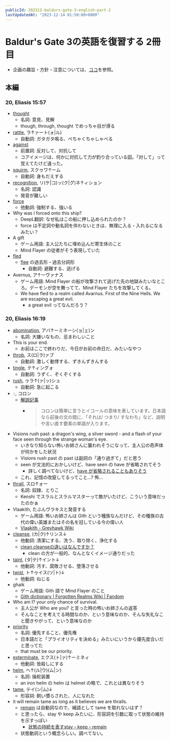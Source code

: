 ```yaml
---
publicId: 202312-baldurs-gate-3-english-part-2
lastUpdatedAt: "2023-12-14 01:50:00+0000"
---
```


# Baldur's Gate 3の英語を復習する 2冊目

- 企画の趣旨・方針・注意については、[ココ](https://kjirou.github.io/blog/articles/20231205-0001.html#%E4%BC%81%E7%94%BB%E3%81%AE%E8%B6%A3%E6%97%A8%E3%81%A8%E6%96%B9%E9%87%9D%E3%81%A8%E6%B3%A8%E6%84%8F)を参照。

## 本編

### 20, Eliasis 15:57

- [thought](https://ejje.weblio.jp/content/thought)
  - 名詞: 意見、見解
  - though, through, thought でめっちゃ目が滑る
- [rattle](https://ejje.weblio.jp/content/rattle), ラ↑ァート(ォ|ル)
  - 自動詞: ガタガタ鳴る、ぺちゃくちゃしゃべる
- [against](https://ejje.weblio.jp/content/against)
  - 前置詞: 反対して、対抗して
  - コアイメージは、何かに対抗して力が釣り合っている図。「対して」って覚えてたけど違った。
- [squirm](https://ejje.weblio.jp/content/squirm), スクゥワ↑ーム
  - 自動詞: 身もだえする
- [recognition](https://ejje.weblio.jp/content/recognition), リ(ケ|コ)ッ(ク|グ)ネ↑ィション
  - 名詞: 認識
  - 発音が難しい
- [force](https://ejje.weblio.jp/content/force)
  - 他動詞: 強制する、強いる
- Why was I forced onto this ship?
  - DeepL翻訳: なぜ私はこの船に押し込められたのか？
  - force は不定詞や動名詞を伴わないときは、無理に入る・入れるになるみたい？
- A gift
  - ゲーム用語: 主人公たちに埋め込んだ寄生体のこと
  - Mind Flayer の従者がそう表現していた
- [fled](https://ejje.weblio.jp/content/fled)
  - [flee](https://ejje.weblio.jp/content/flee) の過去形・過去分詞形
    - 自動詞: 避難する、逃げる
- Avernus, ア↑ーヴァナス
  - ゲーム用語: Mind Flayer の船が攻撃されて逃げた先の地獄みたいなところ。デーモンが空を舞ってて、Mind Flayer たちを攻撃してくる。
  - We have fled to a realm called Avarnus. First of the Nine Hells. We are escaping a great evil.
    - a great evil ってなんだろう？

### 20, Eliasis 16:19

- [abomination](https://ejje.weblio.jp/content/abomination), アバ↑ーミネーシ(ョ|ェ)ン
  - 名詞: 大嫌いなもの、忌まわしいこと
- This is your end.
  - お前はここで終わりだ、今日がお前の命日だ、みたいなやつ
- [throb](https://ejje.weblio.jp/content/throb), ス(ロ|ラ)ァブ
  - 自動詞: 激しく動悸する、ずきんずきんする
- [tingle](https://ejje.weblio.jp/content/tingle), テ↑ィングォ
  - 自動詞: うずく、ぞくぞくする
- [rush](https://ejje.weblio.jp/content/rush), ゥラ↑(ァ|ッ)シュ
  - 自動詞: 急に起こる
- `:`, コロン
  - [解説記事](<https://www.qqeng.com/blog2/study/difference-comma-colon-semicolon.html#:~:text=%E8%A8%80%E3%81%84%E3%81%BE%E3%81%97%E3%81%9F%E3%80%8D-,%E3%82%B3%E3%83%AD%E3%83%B3%20/%20colon(%EF%BC%9A),-%E3%82%B3%E3%83%AD%E3%83%B3%E3%81%AF%E7%B0%A1%E5%8D%98>)
    - > コロンは簡単に言うとイコールの意味を表しています。日本語なら前後の文の間に、「それは/ つまり/ すなわち」など、説明や言い直す要素の単語が入ります。
- Visions rush past: a dragon's wing, a sliver sword - and a flash of your face seen through the strange woman's eye.
  - いきなり知らない怖いお姉さんに襲われそうになって、主人公の奇声体が何かをした状況
  - Visions rush past の past は副詞の「通り過ぎて」だと思う
  - seen が文法的におかしいけど、have seen の have が省略されてそう
    - 詳しく調べてないけど、[have が省略されることもありそう](https://detail.chiebukuro.yahoo.co.jp/qa/question_detail/q11149642446)
  - これ、記憶の改竄してるってこと...? 怖...
- [thrall](https://ejje.weblio.jp/content/thrall), スロ↑ォー
  - 名詞: 奴隷、とりこ
  - Kenshi でスラルとスラルマスターって敵がいたけど、こういう意味だったのかぁ
- Vlaakith, たぶんヴラキスと発音する
  - ゲーム用語: 怖いお姉さんは Gith という種族なんだけど、その種族の古代の偉い英雄またはその名を冠している今の偉い人
  - [Vlaakith - Greyhawk Wiki](https://greyhawkonline.com/greyhawkwiki/Vlaakith)
- [cleanse](https://ejje.weblio.jp/content/cleanse), (カ|ク)↑リンス↓
  - 他動詞: 清潔にする、洗う、取り除く、浄化する
  - [clean cleanseの違いはなんですか？](https://detail.chiebukuro.yahoo.co.jp/qa/question_detail/q10105213305)
    - clean の方が一般的、なんとなくイメージ通りだった
- [taint](https://ejje.weblio.jp/content/taint), (タ|テ)↑イント↓
  - 他動詞: 汚す、腐敗させる、堕落させる
- [twist](https://ejje.weblio.jp/content/twist), ト↑ゥイス(ツ|ト)↓
  - 他動詞: ねじる
- ghaik
  - ゲーム用語: Gith 語で Mind Flayer のこと
  - [Gith dictionary | Forgotten Realms Wiki | Fandom](https://forgottenrealms.fandom.com/wiki/Gith_dictionary)
- Who am I? your only chance of survival.
  - 主人公が Who are you? と言った時の怖いお姉さんの返答
  - そんなことを考えてる時間なのか、という意味なのか、そんな失礼なこと聞きやがって、という意味なのか
- [priority](https://ejje.weblio.jp/content/priority)
  - 名詞: 優先すること、優先権
  - 日本語だと「プライオリティを決める」みたいにいうから優先度合いだと思ってた
  - that must be our priority.
- [exterminate](https://ejje.weblio.jp/content/exterminate), エクス(ト|ァ)↑ーミネィ
  - 他動詞: 皆殺しにする
- [helm](https://ejje.weblio.jp/content/helm), ヘ↑(ル|ウ)(ム|ン)
  - 名詞: 操舵装置
  - an iron helm の helm は helmet の略で、これとは異なりそう
- [tame](https://ejje.weblio.jp/content/tame), テイ(ン|ム)↓
  - 形容詞: 飼い慣らされた、人になれた
- it will remain tame as long as it believes we are thralls.
  - [remain](https://ejje.weblio.jp/content/remain) は自動詞なので、補語として tame を取れないはず？
  - と思ったら、stay や keep みたいに、形容詞を引数に取って状態の維持を示すっぽい
    - [状態の持続を表すstay・keep・remain](https://yasashii-english.net/2021/11/09/stay-keep-remain/)
  - 状態動詞という概念らしい。調べてない。
